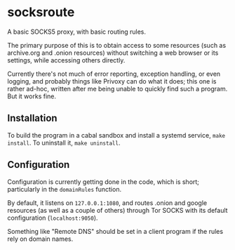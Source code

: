 # socksroute #

A basic SOCKS5 proxy, with basic routing rules.

The primary purpose of this is to obtain access to some resources
(such as archive.org and .onion resources) without switching a web
browser or its settings, while accessing others directly.

Currently there's not much of error reporting, exception handling, or
even logging, and probably things like Privoxy can do what it does;
this one is rather ad-hoc, written after me being unable to quickly
find such a program. But it works fine.


## Installation ##

To build the program in a cabal sandbox and install a systemd service,
`make install`. To uninstall it, `make uninstall`.


## Configuration ##

Configuration is currently getting done in the code, which is short;
particularly in the `domainRules` function.

By default, it listens on `127.0.0.1:1080`, and routes .onion and
google resources (as well as a couple of others) through Tor SOCKS
with its default configuration (`localhost:9050`).

Something like "Remote DNS" should be set in a client program if the
rules rely on domain names.
